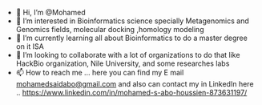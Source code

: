 - 👋 Hi, I’m @Mohamed
- 👀 I’m interested in Bioinformatics science specially Metagenomics and Genomics fields, molecular docking ,homology modeling
- 🌱 I’m currently learning all about Bioinformatics to do a master degree on it ISA
- 💞️ I’m looking to collaborate with a lot of organizations to do that like HackBio organization, Nile University, and some researches labs 
- 📫 How to reach me ... here you can find my E mail mohamedsaidabo@gmail.com and also can contact my in LinkedIn here .. https://www.linkedin.com/in/mohamed-s-abo-houssien-873631197/

<!---
medo01025/medo01025 is a ✨ special ✨ repository because its `README.md` (this file) appears on your GitHub profile.
You can click the Preview link to take a look at your changes.
--->

